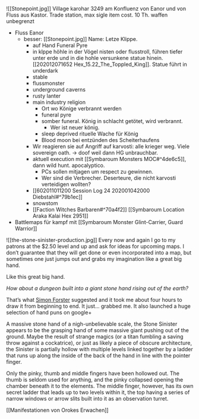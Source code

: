 ![[Stonepoint.jpg]]
Village karohar 3249 am Konfluenz von Eanor und von Fluss aus Kastor. Trade station, max sigle item cost. 10 Th. waffen unbegrenzt
- Fluss Eanor
	- besser: [[Stonepoint.jpg]] Name: Letze Klippe.
		- auf Hand Funeral Pyre
		- in klppe höhle in der Vögel nisten oder flusstroll, führen tiefer unter erde und in die hohle versunkene statue hinein. [[202012071652 Hex_15.22_The_Toppled_King]]. Statue führt in underdark
		- stable
		- flussmonster
		- underground caverns
		- rusty lanter
		- main industry religion
			- Ort wo Könige verbrannt werden
			- funeral pyre 
			- somber funeral. König in schlacht getötet, wird verbrannt.
				- Wer ist neuer könig. 
			- sleep deprived rituelle Wache für König
			- Blood moon bei entzünden des Scheiterhaufens
		- Wir reagieren sie auf Angriff auf karvosti: alle krieger weg. Viele sovereign oath. -> doof weil dann HG unbrauchbar.
		- aktuell execution mit [[Symbaroum Monsters MOC#^4de6c5]], dann wild hunt. apocalyptico.
			- PCs sollen mitjagen um respect zu gewinnen.
			- Wer sind die Verbrecher. Deserteure, die nicht karvosti verteidigen wollten?
		- [[602011011200 Session Log 24 202001042000 Diebstahl#^79b1ec]]
		- snowstom
		- [[Faction Witches Barbaren#^70a4f2]]
[[Symbaroum Location Araka Kalai Hex 2951]]
- Battlemaps für kampf mit [[Symbaroum Monster Glint-Carrier, Guard Warrior]]

![[the-stone-sinister-production.jpg]]
Every now and again I go to my patrons at the $2.50 level and up and ask for ideas for upcoming maps. I don’t guarantee that they will get done or even incorporated into a map, but sometimes one just jumps out and grabs my imagination like a great big hand.

Like this great big hand.

_How about a dungeon built into a giant stone hand rising out of the earth?_

That’s what [Simon Forster](https://www.patreon.com/theskyfullofdust) suggested and it took me about four hours to draw it from beginning to end. It just… grabbed me. It also launched a huge selection of hand puns on google+

A massive stone hand of a nigh-unbelievable scale, the Stone Sinister appears to be the grasping hand of some massive giant pushing out of the ground. Maybe the result of strange magics (or a titan fumbling a saving throw against a cockatrice), or just as likely a piece of obscure architecture, the Sinister is partially hollow with multiple levels linked together by a ladder that runs up along the inside of the back of the hand in line with the pointer finger.

Only the pinky, thumb and middle fingers have been hollowed out. The thumb is seldom used for anything, and the pinky collapsed opening the chamber beneath it to the elements. The middle finger, however, has its own secret ladder that leads up to two levels within it, the top having a series of narrow windows or arrow slits built into it as an observation turret.


[[Manifestationen von Orokes Erwachen]]
